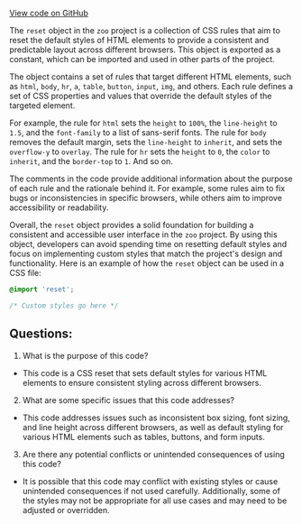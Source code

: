 [View code on GitHub](zoo-labs/zoo/blob/master/app/utils/css/reset.ts)

The `reset` object in the `zoo` project is a collection of CSS rules that aim to reset the default styles of HTML elements to provide a consistent and predictable layout across different browsers. This object is exported as a constant, which can be imported and used in other parts of the project.

The object contains a set of rules that target different HTML elements, such as `html`, `body`, `hr`, `a`, `table`, `button`, `input`, `img`, and others. Each rule defines a set of CSS properties and values that override the default styles of the targeted element.

For example, the rule for `html` sets the `height` to `100%`, the `line-height` to `1.5`, and the `font-family` to a list of sans-serif fonts. The rule for `body` removes the default margin, sets the `line-height` to `inherit`, and sets the `overflow-y` to `overlay`. The rule for `hr` sets the `height` to `0`, the `color` to `inherit`, and the `border-top` to `1`. And so on.

The comments in the code provide additional information about the purpose of each rule and the rationale behind it. For example, some rules aim to fix bugs or inconsistencies in specific browsers, while others aim to improve accessibility or readability.

Overall, the `reset` object provides a solid foundation for building a consistent and accessible user interface in the `zoo` project. By using this object, developers can avoid spending time on resetting default styles and focus on implementing custom styles that match the project's design and functionality. Here is an example of how the `reset` object can be used in a CSS file:

```css
@import 'reset';

/* Custom styles go here */
```
## Questions: 
 1. What is the purpose of this code?
- This code is a CSS reset that sets default styles for various HTML elements to ensure consistent styling across different browsers.

2. What are some specific issues that this code addresses?
- This code addresses issues such as inconsistent box sizing, font sizing, and line height across different browsers, as well as default styling for various HTML elements such as tables, buttons, and form inputs.

3. Are there any potential conflicts or unintended consequences of using this code?
- It is possible that this code may conflict with existing styles or cause unintended consequences if not used carefully. Additionally, some of the styles may not be appropriate for all use cases and may need to be adjusted or overridden.